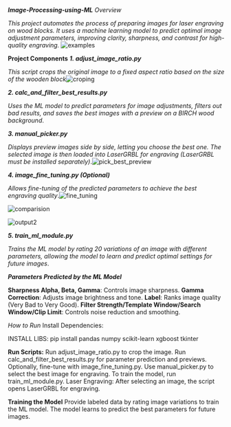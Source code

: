 
**_Image-Processing-using-ML_**
_Overview_

_This project automates the process of preparing images for laser engraving on wood blocks. It uses a machine learning model to predict optimal image adjustment parameters, improving clarity, sharpness, and contrast for high-quality engraving._
![examples](https://github.com/user-attachments/assets/105e64c8-1d39-4e49-ab8b-6bc8721fbaae)



**Project Components**
**_1. adjust_image_ratio.py_**

_This script crops the original image to a fixed aspect ratio based on the size of the wooden block_![croping](https://github.com/user-attachments/assets/8574dda2-6d66-41cb-8bcf-1bf2e88a9004)



**_2. calc_and_filter_best_results.py_**

_Uses the ML model to predict parameters for image adjustments, filters out bad results, and saves the best images with a preview on a BIRCH wood background_.


**_3. manual_picker.py_**

_Displays preview images side by side, letting you choose the best one. The selected image is then loaded into LaserGRBL for engraving (LaserGRBL must be installed separately)_.![pick_best_preview](https://github.com/user-attachments/assets/ba543494-a8a7-4a82-8342-b7327eb84278)



**_4. image_fine_tuning.py (Optional)_**

_Allows fine-tuning of the predicted parameters to achieve the best engraving quality_.![fine_tuning](https://github.com/user-attachments/assets/3c96c243-1cb8-4dcd-b451-7a937f6fa2ca)


![comparision](https://github.com/user-attachments/assets/c5a66c6c-d244-4774-bb08-73d1e040fb63)


![output2](https://github.com/user-attachments/assets/1db95bc4-63d6-4827-89f0-cbbd217ca6ac)




**_5. train_ml_module.py_**

_Trains the ML model by rating 20 variations of an image with different parameters, allowing the model to learn and predict optimal settings for future images_.



**_Parameters Predicted by the ML Model_**

**Sharpness Alpha, Beta, Gamma**: Controls image sharpness.
**Gamma Correction**: Adjusts image brightness and tone.
**Label**: Ranks image quality (Very Bad to Very Good).
**Filter Strength/Template Window/Search Window/Clip Limit**: Controls noise reduction and smoothing.

_How to Run_
Install Dependencies:


INSTALL LIBS: pip install pandas numpy scikit-learn xgboost tkinter

**Run Scripts:**
Run adjust_image_ratio.py to crop the image.
Run calc_and_filter_best_results.py for parameter prediction and previews.
Optionally, fine-tune with image_fine_tuning.py.
Use manual_picker.py to select the best image for engraving.
To train the model, run train_ml_module.py.
Laser Engraving: After selecting an image, the script opens LaserGRBL for engraving.

**Training the Model**
Provide labeled data by rating image variations to train the ML model. The model learns to predict the best parameters for future images.
